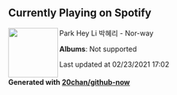 ## Currently Playing on Spotify

[<img align="left" width="100" src="https://i.scdn.co/image/ab67616d0000b27367ce4ba6ad3cb5a01e7d47bb">](https://open.spotify.com/album/2bsesPeqS2YBe97cvypVq2)

Park Hey Li 박혜리 - Nor-way

**Albums**: Not supported

Last updated at 02/23/2021 17:02

#### Generated with [20chan/github-now](https://github.com/20chan/github-now)


<!--
**20chan/20chan** is a ✨ _special_ ✨ repository because its `README.md` (this file) appears on your GitHub profile.

Here are some ideas to get you started:

- 🔭 I’m currently working on ...
- 🌱 I’m currently learning ...
- 👯 I’m looking to collaborate on ...
- 🤔 I’m looking for help with ...
- 💬 Ask me about ...
- 📫 How to reach me: ...
- 😄 Pronouns: ...
- ⚡ Fun fact: ...
-->
